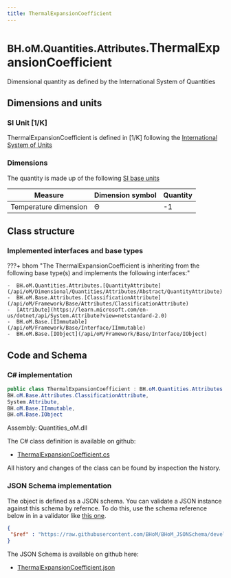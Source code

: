 ```yaml
---
title: ThermalExpansionCoefficient
---
```


# <small>BH.oM.Quantities.Attributes.</small>**ThermalExpansionCoefficient**

Dimensional quantity as defined by the International System of Quantities

## Dimensions and units

### SI Unit [1/K]

ThermalExpansionCoefficient is defined in [1/K] following the [International System of Units](https://en.wikipedia.org/wiki/International_System_of_Units) 

### Dimensions

The quantity is made up of the following [SI base units](https://en.wikipedia.org/wiki/SI_base_unit)

| Measure        | Dimension symbol | Quantity |
|------------------|--------|----------|
| Temperature dimension |  Θ  |-1  |

## Class structure

### Implemented interfaces and base types

???+ bhom "The ThermalExpansionCoefficient is inheriting from the following base type(s) and implements the following interfaces:"

    -  BH.oM.Quantities.Attributes.[QuantityAttribute](/api/oM/Dimensional/Quantities/Attributes/Abstract/QuantityAttribute)
    -  BH.oM.Base.Attributes.[ClassificationAttribute](/api/oM/Framework/Base/Attributes/ClassificationAttribute)
    -  [Attribute](https://learn.microsoft.com/en-us/dotnet/api/System.Attribute?view=netstandard-2.0)
    -  BH.oM.Base.[IImmutable](/api/oM/Framework/Base/Interface/IImmutable)
    -  BH.oM.Base.[IObject](/api/oM/Framework/Base/Interface/IObject)




## Code and Schema

### C# implementation

``` C# title="C#"
public class ThermalExpansionCoefficient : BH.oM.Quantities.Attributes.QuantityAttribute,
BH.oM.Base.Attributes.ClassificationAttribute,
System.Attribute,
BH.oM.Base.IImmutable,
BH.oM.Base.IObject
```

Assembly: Quantities_oM.dll

The C# class definition is available on github:

- [ThermalExpansionCoefficient.cs](https://github.com/BHoM/BHoM/blob/develop/Quantities_oM/Attributes\ThermalExpansionCoefficient.cs)

All history and changes of the class can be found by inspection the history.
### JSON Schema implementation

The object is defined as a JSON schema. You can validate a JSON instance against this schema by refernce. To do this, use the schema reference below in in a validator like [this one](https://www.jsonschemavalidator.net/).

``` json title="JSON Schema"
{
 "$ref" : "https://raw.githubusercontent.com/BHoM/BHoM_JSONSchema/develop/Quantities_oM/Attributes/ThermalExpansionCoefficient.json"
}
```

The JSON Schema is available on github here:

- [ThermalExpansionCoefficient.json](https://github.com/BHoM/BHoM_JSONSchema/blob/develop/Quantities_oM/Attributes/ThermalExpansionCoefficient.json)
